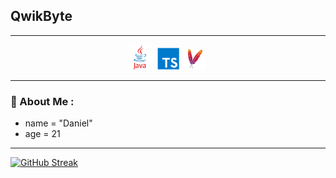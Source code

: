 <h2>QwikByte</h2>

---

<div align="center">
    <img src="https://github.com/devicons/devicon/blob/master/icons/java/java-original-wordmark.svg" title="Java" alt="Java" width="40" height="40"/>&nbsp;
    <img src="https://github.com/devicons/devicon/blob/master/icons/typescript/typescript-plain.svg" title="Java" alt="Java" width="35" height="35"/>&nbsp;
    <img src="https://github.com/devicons/devicon/blob/master/icons/maven/maven-original.svg" title="Java" alt="Java" width="35" height="35"/>&nbsp;
</div>

---

### 🤖 About Me :
- name = "Daniel"
- age = 21

---

[![GitHub Streak](http://github-readme-streak-stats.herokuapp.com?user=Tennisboyyy&theme=dark&background=151617)](https://git.io/streak-stats)
